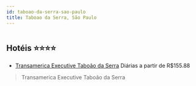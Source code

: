 ```yaml
---
id: taboao-da-serra-sao-paulo
title: Taboao da Serra, São Paulo
---
```


<center><img src="http://media.omnibees.com/Images/6129/Property/314371.jpg" alt="" /></center>


## Hotéis ⭐️⭐️⭐️⭐️

-    [Transamerica Executive Taboão da Serra](https://www.hurb.com/aud/https://www.hurb.com/hoteis/taboao-da-serra/transamerica-executive-taboao-da-serra-OMN-6129?cmp=18055) Diárias a partir de R$155.88
   > Transamerica Executive Taboão da Serra
